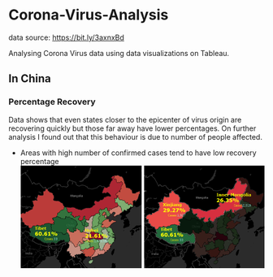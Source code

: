 # Corona-Virus-Analysis
data source: https://bit.ly/3axnxBd

Analysing Corona Virus data using data visualizations on Tableau.

## In China
### Percentage Recovery 
Data shows that even states closer to the epicenter of virus origin are recovering quickly but those far away have lower percentages. On further analysis I found out that this behaviour is due to number of people affected.
- Areas with high number of confirmed cases tend to have low recovery percentage
![percentage recovery](graphics/China%20Recovery%20Percentage.png)
